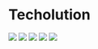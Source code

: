 # Techolution
![](https://imgur.com/E4hQZJk.png)
![](https://imgur.com/NgeXRAE.png)
![](https://imgur.com/8limSUB.png)
![](https://imgur.com/1gWQKyQ.png)
![](https://imgur.com/wmN7kal.png)
